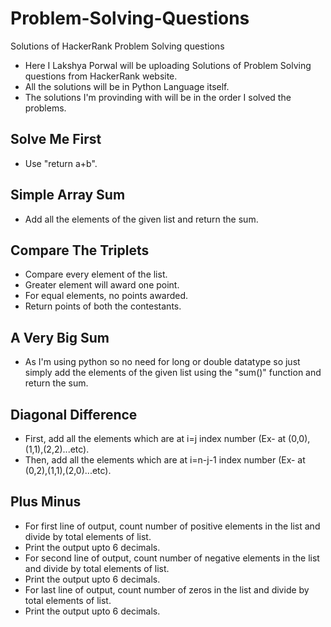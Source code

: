 # Problem-Solving-Questions
Solutions of HackerRank Problem Solving questions

- Here I Lakshya Porwal will be uploading Solutions of Problem Solving questions from HackerRank website.
- All the solutions will be in Python Language itself.
- The solutions I'm provinding with will be in the order I solved the problems. 

##
## Solve Me First
- Use "return a+b".

##
## Simple Array Sum
- Add all the elements of the given list and return the sum.

##
## Compare The Triplets
- Compare every element of the list.
- Greater element will award one point.
- For equal elements, no points awarded.
- Return points of both the contestants.

##
## A Very Big Sum
- As I'm using python so no need for long or double datatype so just simply add the elements of the given list using the "sum()" function and return the sum.

##
## Diagonal Difference
- First, add all the elements which are at i=j index number (Ex- at (0,0),(1,1),(2,2)...etc).
- Then, add all the elements which are at i=n-j-1 index number (Ex- at (0,2),(1,1),(2,0)...etc).

##
## Plus Minus
- For first line of output, count number of positive elements in the list and divide by total elements of list.
- Print the output upto 6 decimals.
- For second line of output, count number of negative elements in the list and divide by total elements of list.
- Print the output upto 6 decimals.
- For last line of output, count number of zeros in the list and divide by total elements of list.
- Print the output upto 6 decimals.

##
